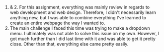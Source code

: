 1. & 2. For this assignment, everything was mainly review in regards to web development and web design. Therefore, I didn't necessarily learn anything new, but I was able to combine everything I've learned to create an entire webpage the way I wanted to. <br>
3. The main challenge I faced this time was trying to make a dropdown menu. I ultimately was not able to solve this issue on my own. However, I got much further than I did last time with it and was able to get it pretty close. Other than that, everything else came pretty easily. 
